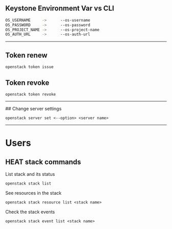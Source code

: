 ## Keystone Environment Var vs CLI

``` bash
OS_USERNAME     ->      --os-username
OS_PASSWORD     ->      --os-password
OS_PROJECT_NAME ->      --os-project-name
OS_AUTH_URL     ->      --os-auth-url
```
---

## Token renew

``` openstack token issue ```

## Token revoke

``` openstack token revoke ```

---

## Change server settings
```
openstack server set <--option> <server name>
```
---

# Users



## HEAT stack commands

List stack and its status

``` openstack stack list ```

See resources in the stack

``` openstack stack resource list <stack name> ```

Check the stack events

``` openstack stack event list <stack name> ```
